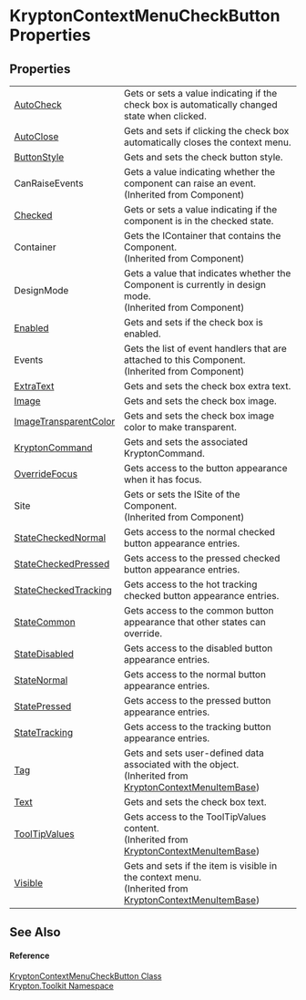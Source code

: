 # KryptonContextMenuCheckButton Properties




## Properties
<table>
<tr>
<td><a href="27b38e30-ae4e-dff8-26ee-5e1c377f2c0b.md">AutoCheck</a></td>
<td>Gets or sets a value indicating if the check box is automatically changed state when clicked.</td></tr>
<tr>
<td><a href="187afda2-6ea7-d8ad-1f47-99ff8e283a95.md">AutoClose</a></td>
<td>Gets and sets if clicking the check box automatically closes the context menu.</td></tr>
<tr>
<td><a href="ebd73565-c47a-cf88-d549-84dbf1226a36.md">ButtonStyle</a></td>
<td>Gets and sets the check button style.</td></tr>
<tr>
<td>CanRaiseEvents</td>
<td>Gets a value indicating whether the component can raise an event.<br />(Inherited from Component)</td></tr>
<tr>
<td><a href="d6d4debb-cf9f-229e-85be-d17e9bec726a.md">Checked</a></td>
<td>Gets or sets a value indicating if the component is in the checked state.</td></tr>
<tr>
<td>Container</td>
<td>Gets the IContainer that contains the Component.<br />(Inherited from Component)</td></tr>
<tr>
<td>DesignMode</td>
<td>Gets a value that indicates whether the Component is currently in design mode.<br />(Inherited from Component)</td></tr>
<tr>
<td><a href="25a7ca26-aae8-e4a9-f528-8c42828ad90a.md">Enabled</a></td>
<td>Gets and sets if the check box is enabled.</td></tr>
<tr>
<td>Events</td>
<td>Gets the list of event handlers that are attached to this Component.<br />(Inherited from Component)</td></tr>
<tr>
<td><a href="0df77276-496d-e600-3737-e4b30023b154.md">ExtraText</a></td>
<td>Gets and sets the check box extra text.</td></tr>
<tr>
<td><a href="45f0c780-1062-30b9-dd3a-0943c22cf16c.md">Image</a></td>
<td>Gets and sets the check box image.</td></tr>
<tr>
<td><a href="4e93f6b1-7ca5-d3a6-c8c3-882511071a67.md">ImageTransparentColor</a></td>
<td>Gets and sets the check box image color to make transparent.</td></tr>
<tr>
<td><a href="55780d76-f0b2-b4eb-6f3a-f4d4d4b2189b.md">KryptonCommand</a></td>
<td>Gets and sets the associated KryptonCommand.</td></tr>
<tr>
<td><a href="fb2076c1-35c4-6efd-8bc8-813ea8148686.md">OverrideFocus</a></td>
<td>Gets access to the button appearance when it has focus.</td></tr>
<tr>
<td>Site</td>
<td>Gets or sets the ISite of the Component.<br />(Inherited from Component)</td></tr>
<tr>
<td><a href="31c3f463-d497-8043-c366-118350a352e1.md">StateCheckedNormal</a></td>
<td>Gets access to the normal checked button appearance entries.</td></tr>
<tr>
<td><a href="e39fd45f-bc70-6b1a-ce26-d5eb65b8d11c.md">StateCheckedPressed</a></td>
<td>Gets access to the pressed checked button appearance entries.</td></tr>
<tr>
<td><a href="e3be80ef-08c5-26f1-00bf-c577b95e5a7a.md">StateCheckedTracking</a></td>
<td>Gets access to the hot tracking checked button appearance entries.</td></tr>
<tr>
<td><a href="1b399415-d6f3-0ebe-1436-b66a0d2d9a0a.md">StateCommon</a></td>
<td>Gets access to the common button appearance that other states can override.</td></tr>
<tr>
<td><a href="dfca054a-0ffb-ba2a-8367-95a82de09a11.md">StateDisabled</a></td>
<td>Gets access to the disabled button appearance entries.</td></tr>
<tr>
<td><a href="0722f412-9e68-ec32-8c25-0f6921481ccd.md">StateNormal</a></td>
<td>Gets access to the normal button appearance entries.</td></tr>
<tr>
<td><a href="470b6931-3b69-ae73-63f0-823c11250f44.md">StatePressed</a></td>
<td>Gets access to the pressed button appearance entries.</td></tr>
<tr>
<td><a href="1bcbaac7-7207-a1ca-39b6-11e96237f883.md">StateTracking</a></td>
<td>Gets access to the tracking button appearance entries.</td></tr>
<tr>
<td><a href="4ca54ae1-2f96-5bce-ffd0-420b8c0c9113.md">Tag</a></td>
<td>Gets and sets user-defined data associated with the object.<br />(Inherited from <a href="7d97c419-819b-74c1-360f-af4d4ae026d9.md">KryptonContextMenuItemBase</a>)</td></tr>
<tr>
<td><a href="1d91f22e-20fb-dec0-ff50-c17420b17699.md">Text</a></td>
<td>Gets and sets the check box text.</td></tr>
<tr>
<td><a href="e2db60c0-a28d-f7ef-1290-98ef541699f9.md">ToolTipValues</a></td>
<td>Gets access to the ToolTipValues content.<br />(Inherited from <a href="7d97c419-819b-74c1-360f-af4d4ae026d9.md">KryptonContextMenuItemBase</a>)</td></tr>
<tr>
<td><a href="222ce9e0-7672-2989-1f3d-56ab63d1e070.md">Visible</a></td>
<td>Gets and sets if the item is visible in the context menu.<br />(Inherited from <a href="7d97c419-819b-74c1-360f-af4d4ae026d9.md">KryptonContextMenuItemBase</a>)</td></tr>
</table>

## See Also


#### Reference
<a href="bd02d6b1-ae1e-f6a7-463e-79ef3ae0cc29.md">KryptonContextMenuCheckButton Class</a>  
<a href="79d2eac2-21f4-54ff-7552-b20c33c30600.md">Krypton.Toolkit Namespace</a>  

